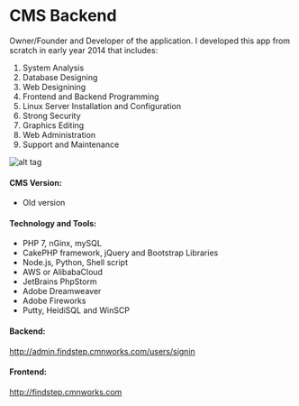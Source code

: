 # CMS Backend
Owner/Founder and Developer of the application. I developed this app from scratch in early year 2014 that includes:
    
1. System Analysis
2. Database Designing
3. Web Designining
4. Frontend and Backend Programming
5. Linux Server Installation and Configuration
6. Strong Security
7. Graphics Editing
8. Web Administration
9. Support and Maintenance

![alt tag](http://47.75.1.113/img/findstep.jpg)

#### CMS Version:
- Old version

#### Technology and Tools:
- PHP 7, nGinx, mySQL
- CakePHP framework, jQuery and Bootstrap Libraries
- Node.js, Python, Shell script
- AWS or AlibabaCloud
- JetBrains PhpStorm
- Adobe Dreamweaver
- Adobe Fireworks
- Putty, HeidiSQL and WinSCP

#### Backend:
http://admin.findstep.cmnworks.com/users/signin

#### Frontend:
http://findstep.cmnworks.com
